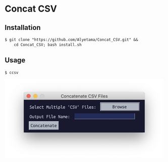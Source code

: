 # Concat CSV

## Installation
```shell
$ git clone "https://github.com/Alyetama/Concat_CSV.git" &&
    cd Concat_CSV; bash install.sh
```

## Usage
```shell
$ ccsv
```

![screenshot](static/screenshot.png)
